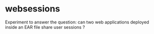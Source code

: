 websessions
===========

Experiment to answer the question: can two web applications deployed inside an EAR file share user sessions ?
